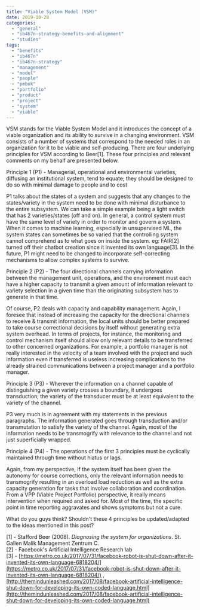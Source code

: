 ```yaml
---
title: "Viable System Model (VSM)"
date: 2019-10-28
categories: 
  - "general"
  - "ib467n-strategy-benefits-and-alignment"
  - "studies"
tags: 
  - "benefits"
  - "ib467n"
  - "ib467n-strategy"
  - "management"
  - "model"
  - "people"
  - "pmbok"
  - "portfolio"
  - "product"
  - "project"
  - "system"
  - "viable"
---
```


VSM stands for the Viable System Model and it introduces the concept of a viable organization and its ability to survive in a changing environment. VSM consists of a number of systems that correspond to the needed roles in an organization for it to be viable and self-producing. There are four underlying principles for VSM according to Beer\[1\]. These four principles and relevant comments on my behalf are presented below.

Principle 1 (P1) - Managerial, operational and environmental varieties, diffusing an institutional system, tend to equate; they should be designed to do so with minimal damage to people and to cost

P1 talks about the states of a system and suggests that any changes to the states/variety in the system need to be done with minimal disturbance to the entire subsystem. We can take a simple example being a light switch that has 2 varieties/states (off and on). In general, a control system must have the same level of variety in order to monitor and govern a system. When it comes to machine learning, especially in unsupervised ML, the system states can sometimes be so varied that the controlling system cannot comprehend as to what goes on inside the system. eg: FAIR\[2\] turned off their chatbot creation since it invented its own language\[3\]. In the future, P1 might need to be changed to incorporate self-correcting mechanisms to allow complex systems to survive.

Principle 2 (P2) - The four directional channels carrying information between the management unit, operations, and the environment must each have a higher capacity to transmit a given amount of information relevant to variety selection in a given time than the originating subsystem has to generate in that time.

Of course, P2 deals with capacity and capability management. Again, I foresee that instead of increasing the capacity for the directional channels to receive & transmit information, the local units should be better prepared to take course correctional decisions by itself without generating extra system overhead. In terms of projects, for instance, the monitoring and control mechanism itself should allow only relevant details to be transferred to other concerned organizations. For example, a portfolio manager is not really interested in the velocity of a team involved with the project and such information even if transferred is useless increasing complications to the already strained communications between a project manager and a portfolio manager.

Principle 3 (P3) - Wherever the information on a channel capable of distinguishing a given variety crosses a boundary, it undergoes transduction; the variety of the transducer must be at least equivalent to the variety of the channel.

P3 very much is in agreement with my statements in the previous paragraphs. The information generated goes through transduction and/or transmutation to satisfy the variety of the channel. Again, most of the information needs to be transmogrify with relevance to the channel and not just superficially wrapped.

Principle 4 (P4) - The operations of the first 3 principles must be cyclically maintained through time without hiatus or lags.

Again, from my perspective, if the system itself has been given the autonomy for course corrections, only the relevant information needs to transmogrify resulting in an overload load reduction as well as the extra capacity generation for tasks that involve collaboration and coordination. From a VPP (Viable Project Portfolio) perspective, it really means intervention when required and asked for. Most of the time, the specific point in time reporting aggravates and shows symptoms but not a cure.

What do you guys think? Shouldn't these 4 principles be updated/adapted to the ideas mentioned in this post?

\[1\] - Stafford Beer (2008). _Diagnosing the system for organizations_. St. Gallen Malik Management Zentrum C.  
\[2\] - Facebook's Artificial Intelligence Research lab  
\[3\] - [https://metro.co.uk/2017/07/31/facebook-robot-is-shut-down-after-it-invented-its-own-language-6818204/](https://metro.co.uk/2017/07/31/facebook-robot-is-shut-down-after-it-invented-its-own-language-6818204/) , [http://themindunleashed.com/2017/08/facebook-artificial-intelligence-shut-down-for-developing-its-own-coded-language.html](http://themindunleashed.com/2017/08/facebook-artificial-intelligence-shut-down-for-developing-its-own-coded-language.html)

‌
